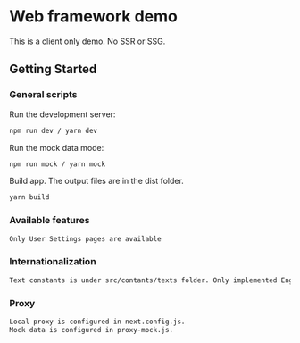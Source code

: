 # Web framework demo

This is a client only demo. No SSR or SSG.

## Getting Started

### General scripts

Run the development server:

```bash
npm run dev / yarn dev
```

Run the mock data mode:

```bash
npm run mock / yarn mock
```

Build app. The output files are in the dist folder.
```bash
yarn build
```

### Available features

```sh
Only User Settings pages are available
```

### Internationalization
```sh
Text constants is under src/contants/texts folder. Only implemented English and Chinese simplify for example.
```

### Proxy
```sh
Local proxy is configured in next.config.js.
Mock data is configured in proxy-mock.js.
```
